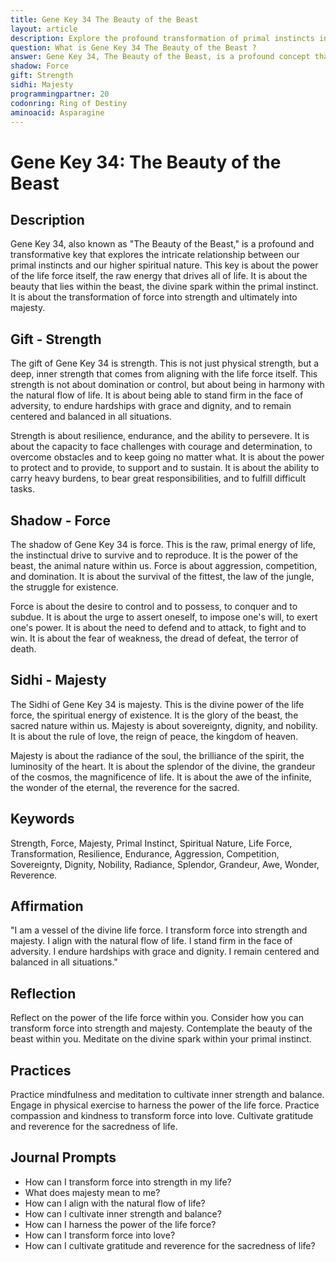 ```yaml
---
title: Gene Key 34 The Beauty of the Beast
layout: article
description: Explore the profound transformation of primal instincts into spiritual strength with Gene Key 34 The Beauty of the Beast. Discover the power of life force and the divine spark within you.
question: What is Gene Key 34 The Beauty of the Beast ?
answer: Gene Key 34, The Beauty of the Beast, is a profound concept that explores the balance between strength and gentleness. It signifies the transformation of raw power into refined beauty, emphasizing the importance of inner growth and self-realization.
shadow: Force
gift: Strength
sidhi: Majesty
programmingpartner: 20
codonring: Ring of Destiny
aminoacid: Asparagine
---
```

# Gene Key 34: The Beauty of the Beast

## Description

Gene Key 34, also known as "The Beauty of the Beast," is a profound and transformative key that explores the intricate relationship between our primal instincts and our higher spiritual nature. This key is about the power of the life force itself, the raw energy that drives all of life. It is about the beauty that lies within the beast, the divine spark within the primal instinct. It is about the transformation of force into strength and ultimately into majesty.

## Gift - Strength

The gift of Gene Key 34 is strength. This is not just physical strength, but a deep, inner strength that comes from aligning with the life force itself. This strength is not about domination or control, but about being in harmony with the natural flow of life. It is about being able to stand firm in the face of adversity, to endure hardships with grace and dignity, and to remain centered and balanced in all situations.

Strength is about resilience, endurance, and the ability to persevere. It is about the capacity to face challenges with courage and determination, to overcome obstacles and to keep going no matter what. It is about the power to protect and to provide, to support and to sustain. It is about the ability to carry heavy burdens, to bear great responsibilities, and to fulfill difficult tasks.

## Shadow - Force

The shadow of Gene Key 34 is force. This is the raw, primal energy of life, the instinctual drive to survive and to reproduce. It is the power of the beast, the animal nature within us. Force is about aggression, competition, and domination. It is about the survival of the fittest, the law of the jungle, the struggle for existence.

Force is about the desire to control and to possess, to conquer and to subdue. It is about the urge to assert oneself, to impose one's will, to exert one's power. It is about the need to defend and to attack, to fight and to win. It is about the fear of weakness, the dread of defeat, the terror of death.

## Sidhi - Majesty

The Sidhi of Gene Key 34 is majesty. This is the divine power of the life force, the spiritual energy of existence. It is the glory of the beast, the sacred nature within us. Majesty is about sovereignty, dignity, and nobility. It is about the rule of love, the reign of peace, the kingdom of heaven.

Majesty is about the radiance of the soul, the brilliance of the spirit, the luminosity of the heart. It is about the splendor of the divine, the grandeur of the cosmos, the magnificence of life. It is about the awe of the infinite, the wonder of the eternal, the reverence for the sacred.

## Keywords

Strength, Force, Majesty, Primal Instinct, Spiritual Nature, Life Force, Transformation, Resilience, Endurance, Aggression, Competition, Sovereignty, Dignity, Nobility, Radiance, Splendor, Grandeur, Awe, Wonder, Reverence.

## Affirmation

"I am a vessel of the divine life force. I transform force into strength and majesty. I align with the natural flow of life. I stand firm in the face of adversity. I endure hardships with grace and dignity. I remain centered and balanced in all situations."

## Reflection

Reflect on the power of the life force within you. Consider how you can transform force into strength and majesty. Contemplate the beauty of the beast within you. Meditate on the divine spark within your primal instinct.

## Practices

Practice mindfulness and meditation to cultivate inner strength and balance. Engage in physical exercise to harness the power of the life force. Practice compassion and kindness to transform force into love. Cultivate gratitude and reverence for the sacredness of life.

## Journal Prompts

- How can I transform force into strength in my life?
- What does majesty mean to me?
- How can I align with the natural flow of life?
- How can I cultivate inner strength and balance?
- How can I harness the power of the life force?
- How can I transform force into love?
- How can I cultivate gratitude and reverence for the sacredness of life?
